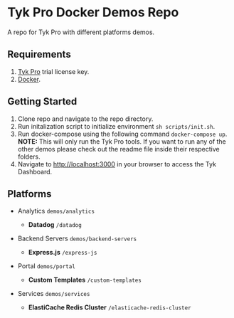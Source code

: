 # Tyk Pro Docker Demos Repo
A repo for Tyk Pro with different platforms demos.

## Requirements
1. [Tyk Pro](https://pages.tyk.io/en/sign-up-for-tyk-on-prem-licence) trial license key.
2. [Docker](https://docs.docker.com/get-docker/).

## Getting Started
1. Clone repo and navigate to the repo directory.
2. Run initalization script to initialize environment `sh scripts/init.sh`.
3. Run docker-compose using the following command `docker-compose up`.<br />
**NOTE:** This will only run the Tyk Pro tools. If you want to run any of the other demos please check out the readme file inside their respective folders.
4. Navigate to [http://localhost:3000](http://localhost:3000) in your browser to access the Tyk Dashboard.

## Platforms
- Analytics `demos/analytics`
    - **Datadog** `/datadog`

- Backend Servers `demos/backend-servers`
    - **Express.js** `/express-js`

- Portal `demos/portal`
    - **Custom Templates** `/custom-templates`

- Services `demos/services`
    - **ElastiCache Redis Cluster** `/elasticache-redis-cluster`
